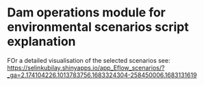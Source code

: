 # Dam operations module for environmental scenarios script explanation

FOr a detailed visualisation of the selected scenarios see: 
https://selinkubilay.shinyapps.io/app_Eflow_scenarios/?_ga=2.174104226.1013783756.1683324304-258450006.1683131619
